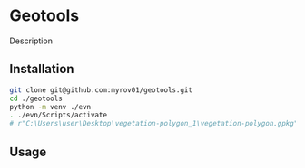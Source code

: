 # Geotools

Description


## Installation

```bash 
git clone git@github.com:myrov01/geotools.git
cd ./geotools
python -m venv ./evn
. ./evn/Scripts/activate
# r"C:\Users\user\Desktop\vegetation-polygon_1\vegetation-polygon.gpkg" - использовал для указания пути к файлу сырую строку 
```

## Usage

```bash
```
